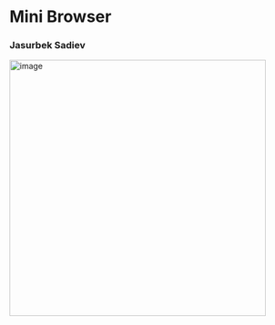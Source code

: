 # Mini Browser
<h3>Jasurbek Sadiev</h3>
<img width="450" alt="image" src="https://user-images.githubusercontent.com/99417899/207997376-5073e6cc-5b67-4bd1-8176-f08172c4cf06.png">
